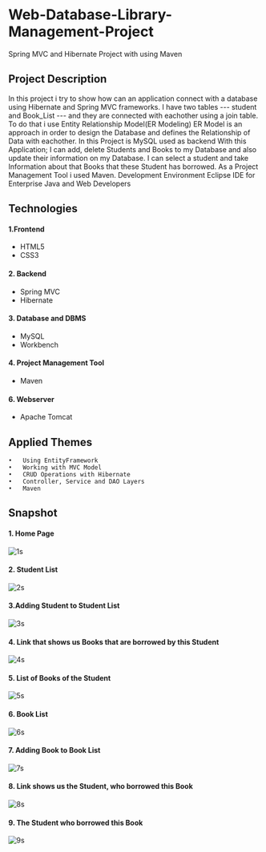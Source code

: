 # Web-Database-Library-Management-Project
Spring MVC and Hibernate Project with using Maven

## Project Description

In this project i try to show how can an application connect with a database using Hibernate and Spring MVC frameworks. I have two tables --- student and Book_List --- and they are connected with eachother using a join table. To do that i use Entity Relationship Model(ER Modeling) ER Model is an approach in order to design the Database and defines the Relationship of Data with eachother. In this Project is MySQL used as backend
With this Application; I can add, delete Students and Books to my Database and also update their information on my Database. I can select a student and take Information about that Books that these Student has borrowed.
As a Project Management Tool i used Maven.
Development Environment
Eclipse IDE for Enterprise Java and Web Developers

## Technologies

#### 1.Frontend
  * HTML5
  * CSS3

#### 2. Backend
  * Spring MVC
  * Hibernate

#### 3. Database and DBMS
  * MySQL
  * Workbench
  
#### 4. Project Management Tool
  * Maven
  
#### 6. Webserver
 * Apache Tomcat

## Applied Themes

	•	Using EntityFramework
	•	Working with MVC Model
	•	CRUD Operations with Hibernate
	•	Controller, Service and DAO Layers
	•	Maven

## Snapshot

#### 1. Home Page
![1s](https://user-images.githubusercontent.com/73072352/125140120-1d2bc200-e112-11eb-92bf-7fd440be2d8c.png)

#### 2. Student List
![2s](https://user-images.githubusercontent.com/73072352/125140125-1f8e1c00-e112-11eb-9988-30b6fed3d54e.png)

#### 3.Adding Student to Student List
![3s](https://user-images.githubusercontent.com/73072352/125140134-22890c80-e112-11eb-96b4-16f4ee88fa0e.png)

#### 4. Link that shows us Books that are borrowed by this Student
![4s](https://user-images.githubusercontent.com/73072352/125140139-261c9380-e112-11eb-8815-621c8ba56099.png)

#### 5. List of Books of the Student
![5s](https://user-images.githubusercontent.com/73072352/125140146-27e65700-e112-11eb-9c97-42fb3b8ec67c.png)

#### 6. Book List
![6s](https://user-images.githubusercontent.com/73072352/125140162-303e9200-e112-11eb-876c-8bd08b6e2149.png)

#### 7. Adding Book to Book List
![7s](https://user-images.githubusercontent.com/73072352/125140168-32085580-e112-11eb-89f1-8c2a7c2b1272.png)

#### 8. Link shows us the Student, who borrowed this Book
![8s](https://user-images.githubusercontent.com/73072352/125140173-346aaf80-e112-11eb-84c3-f96a9f1bbe3f.png)

#### 9. The Student who borrowed this Book
![9s](https://user-images.githubusercontent.com/73072352/125140179-36347300-e112-11eb-96b4-664f82253489.png)


